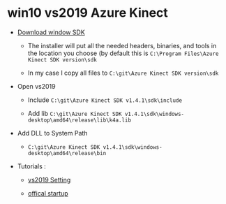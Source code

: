 # win10 vs2019 Azure Kinect

- [Download window SDK](https://github.com/microsoft/Azure-Kinect-Sensor-SDK/blob/develop/docs/usage.md)

    - The installer will put all the needed headers, binaries, and tools in the location you choose (by default this is `C:\Program Files\Azure Kinect SDK version\sdk`

    - In my case I copy all files to `C:\git\Azure Kinect SDK version\sdk`

- Open vs2019 

    - Include `C:\git\Azure Kinect SDK v1.4.1\sdk\include`
    
    - Add lib `C:\git\Azure Kinect SDK v1.4.1\sdk\windows-desktop\amd64\release\lib\k4a.lib`

- Add DLL to System Path

    - `C:\git\Azure Kinect SDK v1.4.1\sdk\windows-desktop\amd64\release\bin`

- Tutorials :

    - [vs2019 Setting](https://blog.csdn.net/hanshuning/article/details/112555140)

    - [offical startup](https://pterneas.com/2020/03/19/azure-kinect/)